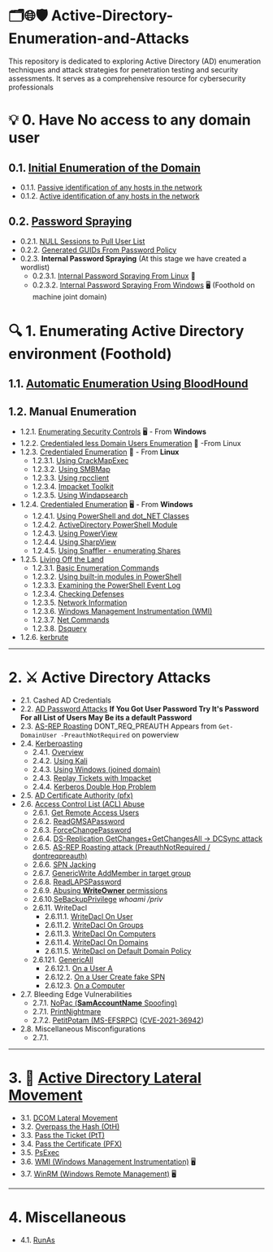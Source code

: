 # 🗂️🌐🛡️ Active-Directory-Enumeration-and-Attacks
This repository is dedicated to exploring Active Directory (AD) enumeration techniques and attack strategies for penetration testing and security assessments. It serves as a comprehensive resource for cybersecurity professionals
# 💡 0. Have No access to any domain user
## 0.1. [Initial Enumeration of the Domain](https://github.com/MGamalCYSEC/Active-Directory-Enumeration-and-Attacks/blob/main/AD%20Enumeration/Initial%20Enumeration%20of%20the%20Domain.md)
  - 0.1.1. [Passive identification of any hosts in the network](https://github.com/MGamalCYSEC/Active-Directory-Enumeration-and-Attacks/blob/main/AD%20Enumeration/Passive_identification.md)
  - 0.1.2. [Active identification of any hosts in the network](https://github.com/MGamalCYSEC/Active-Directory-Enumeration-and-Attacks/blob/main/AD%20Enumeration/Active_identification.md)
## 0.2. [Password Spraying](https://github.com/MGamalCYSEC/Active-Directory-Enumeration-and-Attacks/blob/main/AD%20Enumeration/Password%20Spraying.md)
  - 0.2.1. [NULL Sessions to Pull User List](https://github.com/MGamalCYSEC/Active-Directory-Enumeration-and-Attacks/blob/main/AD%20Enumeration/NULL%20Sessions.md#null-sessions-to-pull-user-list)
  - 0.2.2. [Generated GUIDs From Password Policy](https://github.com/MGamalCYSEC/Active-Directory-Enumeration-and-Attacks/blob/main/AD%20Enumeration/Password%20Policy%20Enum.md)
  - 0.2.3. **Internal Password Spraying** (At this stage  we have created a wordlist)
     - 0.2.3.1. [Internal Password Spraying From Linux](https://github.com/MGamalCYSEC/Active-Directory-Enumeration-and-Attacks/blob/main/AD%20Enumeration/Password%20Spraying%20from%20Linux.md) 🐧
     - 0.2.3.2. [Internal Password Spraying From Windows](https://github.com/MGamalCYSEC/Active-Directory-Enumeration-and-Attacks/blob/main/AD%20Enumeration/Password%20Spraying%20from%20Windows.md) 🖥️ (Foothold on machine joint domain)
# 🔍 1. Enumerating Active Directory environment (Foothold) 
## 1.1. [Automatic Enumeration Using BloodHound](https://github.com/MGamalCYSEC/Active-Directory-Enumeration-and-Attacks/blob/main/AD%20Enumeration/AD%20Automatic%20Enumeration.md)
## 1.2. Manual Enumeration
  - 1.2.1. [Enumerating Security Controls](https://github.com/MGamalCYSEC/Active-Directory-Enumeration-and-Attacks/blob/main/AD%20Enumeration/Enumerating%20Security%20Controls.md) 🖥️ - From **Windows**
  - 1.2.2. [Credentialed less Domain Users Enumeration](https://github.com/MGamalCYSEC/Active-Directory-Enumeration-and-Attacks/blob/main/AD%20Enumeration/DomainUsers.md) 🐧 -From Linux
  - 1.2.3. [Credentialed Enumeration](https://github.com/MGamalCYSEC/Active-Directory-Enumeration-and-Attacks/blob/main/AD%20Enumeration/Manual%20Enumeration/Credentialed%20Enumeration%20from%20linux.md) 🐧 - From **Linux**
      - 1.2.3.1. [Using CrackMapExec](https://github.com/MGamalCYSEC/Active-Directory-Enumeration-and-Attacks/blob/main/AD%20Enumeration/Manual%20Enumeration/Credentialed%20Enumeration.md#using-crackmapexec-now-netexec)
      - 1.2.3.2. [Using SMBMap](https://github.com/MGamalCYSEC/Active-Directory-Enumeration-and-Attacks/blob/main/AD%20Enumeration/Manual%20Enumeration/Credentialed%20Enumeration.md#using-smbmap)
      - 1.2.3.3. [Using rpcclient](https://github.com/MGamalCYSEC/Active-Directory-Enumeration-and-Attacks/blob/main/AD%20Enumeration/Manual%20Enumeration/Credentialed%20Enumeration.md#using-rpcclient)
      - 1.2.3.4. [Impacket Toolkit](https://github.com/MGamalCYSEC/Active-Directory-Enumeration-and-Attacks/blob/main/AD%20Enumeration/Manual%20Enumeration/Credentialed%20Enumeration.md#impacket-toolkit)
      - 1.2.3.5. [Using Windapsearch](https://github.com/MGamalCYSEC/Active-Directory-Enumeration-and-Attacks/blob/main/AD%20Enumeration/Manual%20Enumeration/Credentialed%20Enumeration.md#using-windapsearch-that-utilizing-ldap-queries)
  - 1.2.4. [Credentialed Enumeration](https://github.com/MGamalCYSEC/Active-Directory-Enumeration-and-Attacks/blob/main/AD%20Enumeration/Manual%20Enumeration/Credentialed%20Enumeration%20-%20from%20Windows.md) 🖥️ - From **Windows**
      - 1.2.4.1. [Using PowerShell and dot_NET Classes](https://github.com/MGamalCYSEC/Active-Directory-Enumeration-and-Attacks/blob/main/AD%20Enumeration/Manual%20Enumeration/Using%20PowerShell%20and%20dot_NET%20Classes.md)
      - 1.2.4.2. [ActiveDirectory PowerShell Module](https://github.com/MGamalCYSEC/Active-Directory-Enumeration-and-Attacks/blob/main/AD%20Enumeration/Manual%20Enumeration/ActiveDirectory%20PowerShell.md)
      - 1.2.4.3. [Using PowerView](https://github.com/MGamalCYSEC/Active-Directory-Enumeration-and-Attacks/blob/main/AD%20Enumeration/Manual%20Enumeration/PowerView.md)
      - 1.2.4.4. [Using SharpView](https://github.com/MGamalCYSEC/Active-Directory-Enumeration-and-Attacks/blob/main/AD%20Enumeration/Manual%20Enumeration/SharpView.md)
      - 1.2.4.5. [Using Snaffler - enumerating Shares](https://github.com/MGamalCYSEC/Active-Directory-Enumeration-and-Attacks/blob/main/AD%20Enumeration/Manual%20Enumeration/Snaffler.md)
  - 1.2.5. [Living Off the Land](https://github.com/MGamalCYSEC/Active-Directory-Enumeration-and-Attacks/blob/main/AD%20Enumeration/Manual%20Enumeration/Living%20Off%20the%20Land.md)
      - 1.2.3.1. [Basic Enumeration Commands](https://github.com/MGamalCYSEC/Active-Directory-Enumeration-and-Attacks/blob/main/AD%20Enumeration/Manual%20Enumeration/Living%20Off%20the%20Land.md#basic-enumeration-commands)
      - 1.2.3.2. [Using built-in modules in PowerShell](https://github.com/MGamalCYSEC/Active-Directory-Enumeration-and-Attacks/blob/main/AD%20Enumeration/Manual%20Enumeration/Living%20Off%20the%20Land.md#using-built-in-modules-in-powershell)
      - 1.2.3.3. [Examining the PowerShell Event Log](https://github.com/MGamalCYSEC/Active-Directory-Enumeration-and-Attacks/blob/main/AD%20Enumeration/Manual%20Enumeration/Living%20Off%20the%20Land.md#examining-the-powershell-event-log)
      - 1.2.3.4. [Checking Defenses](https://github.com/MGamalCYSEC/Active-Directory-Enumeration-and-Attacks/blob/main/AD%20Enumeration/Manual%20Enumeration/Living%20Off%20the%20Land.md#checking-defenses)
      - 1.2.3.5. [Network Information](https://github.com/MGamalCYSEC/Active-Directory-Enumeration-and-Attacks/blob/main/AD%20Enumeration/Manual%20Enumeration/Living%20Off%20the%20Land.md#network-information)
      - 1.2.3.6. [Windows Management Instrumentation (WMI)](https://github.com/MGamalCYSEC/Active-Directory-Enumeration-and-Attacks/blob/main/AD%20Enumeration/Manual%20Enumeration/Living%20Off%20the%20Land.md#windows-management-instrumentation-wmi)
      - 1.2.3.7. [Net Commands](https://github.com/MGamalCYSEC/Active-Directory-Enumeration-and-Attacks/blob/main/AD%20Enumeration/Manual%20Enumeration/Living%20Off%20the%20Land.md#net-commands)
      - 1.2.3.8. [Dsquery](https://github.com/MGamalCYSEC/Active-Directory-Enumeration-and-Attacks/blob/main/AD%20Enumeration/Manual%20Enumeration/Living%20Off%20the%20Land.md#dsquery)
  - 1.2.6. [kerbrute](https://github.com/MGamalCYSEC/Active-Directory-Enumeration-and-Attacks/blob/main/AD%20Enumeration/Manual%20Enumeration/Kerbrute.md)

---
# 2. ⚔️ Active Directory Attacks
- 2.1. Cashed AD Credentials
- 2.2. [AD Password Attacks](https://github.com/MGamalCYSEC/Active-Directory-Enumeration-and-Attacks/blob/main/Active%20Directory%20Attacks/AD%20Password%20Attacks.md) **If You Got User Password Try It's Password For all List of Users May Be its a default Password**
- 2.3. [AS-REP Roasting](https://github.com/MGamalCYSEC/Active-Directory-Enumeration-and-Attacks/blob/main/Active%20Directory%20Attacks/AS-REP%20Roasting.md) 
  DONT_REQ_PREAUTH Appears from `Get-DomainUser -PreauthNotRequired` on powerview
- 2.4. [Kerberoasting](https://github.com/MGamalCYSEC/Active-Directory-Enumeration-and-Attacks/blob/main/Active%20Directory%20Attacks/Kerberoasting.md) 
  - 2.4.1. [Overview](https://github.com/MGamalCYSEC/Active-Directory-Enumeration-and-Attacks/blob/main/Active%20Directory%20Attacks/Kerberoasting.md#kerberoasting)
  - 2.4.2. [Using Kali](https://github.com/MGamalCYSEC/Active-Directory-Enumeration-and-Attacks/blob/main/Active%20Directory%20Attacks/Kerberoasting.md#perform-kerberoasting-using-kali)
  - 2.4.3. [Using Windows (joined domain)](https://github.com/MGamalCYSEC/Active-Directory-Enumeration-and-Attacks/blob/main/Active%20Directory%20Attacks/Kerberoasting.md#perform-kerberoasting-on-windows-joined-domain)
  - 2.4.3. [Replay Tickets with Impacket](https://github.com/MGamalCYSEC/Active-Directory-Enumeration-and-Attacks/blob/main/Active%20Directory%20Attacks/Kerberoasting.md#replay-tickets-with-impacket)
  - 2.4.4. [Kerberos Double Hop Problem](https://github.com/MGamalCYSEC/Active-Directory-Enumeration-and-Attacks/blob/main/Active%20Directory%20Attacks/Kerberos%20Double%20Hop%20Problem.md)
- 2.5. [AD Certificate Authority (pfx)](https://github.com/MGamalCYSEC/Active-Directory-Enumeration-and-Attacks/blob/main/Active%20Directory%20Attacks/AD%20Certificate%20Authority.md) 
- 2.6. [Access Control List (ACL) Abuse](https://github.com/MGamalCYSEC/Active-Directory-Enumeration-and-Attacks/tree/main/Active%20Directory%20Attacks/Access%20Control%20List%20(ACL)%20Abuse)
  - 2.6.1. [Get Remote Access Users](https://github.com/MGamalCYSEC/Active-Directory-Enumeration-and-Attacks/blob/main/Active%20Directory%20Attacks/Access%20Control%20List%20(ACL)%20Abuse/Remote%20Access%20Users.md)
  - 2.6.2. [ReadGMSAPassword](https://github.com/MGamalCYSEC/Active-Directory-Enumeration-and-Attacks/blob/main/Active%20Directory%20Attacks/Access%20Control%20List%20(ACL)%20Abuse/ReadGMSAPassword.md)
  - 2.6.3. [ForceChangePassword](https://github.com/MGamalCYSEC/Active-Directory-Enumeration-and-Attacks/blob/main/Active%20Directory%20Attacks/Access%20Control%20List%20(ACL)%20Abuse/ForceChangePassword.md)
  - 2.6.4. [DS-Replication GetChanges+GetChangesAll -> DCSync attack](https://github.com/MGamalCYSEC/Active-Directory-Enumeration-and-Attacks/blob/main/Active%20Directory%20Attacks/Access%20Control%20List%20(ACL)%20Abuse/DS-Replication-Get-Changes_and_all.md)
  - 2.6.5. [AS-REP Roasting attack (PreauthNotRequired / dontreqpreauth)](https://github.com/MGamalCYSEC/Active-Directory-Enumeration-and-Attacks/blob/main/Active%20Directory%20Attacks/AS-REP%20Roasting.md)
  - 2.6.6. [SPN Jacking](https://github.com/MGamalCYSEC/Active-Directory-Enumeration-and-Attacks/blob/main/Active%20Directory%20Attacks/Access%20Control%20List%20(ACL)%20Abuse/SPN%20Jacking.md)
  - 2.6.7. [GenericWrite AddMember in target group](https://github.com/MGamalCYSEC/Active-Directory-Enumeration-and-Attacks/blob/main/Active%20Directory%20Attacks/Access%20Control%20List%20(ACL)%20Abuse/GenericWrite.md)
  - 2.6.8. [ReadLAPSPassword](https://github.com/MGamalCYSEC/Active-Directory-Enumeration-and-Attacks/blob/main/Active%20Directory%20Attacks/Access%20Control%20List%20(ACL)%20Abuse/ReadLAPSPassword.md)
  - 2.6.9. [Abusing **WriteOwner** permissions](https://github.com/MGamalCYSEC/Active-Directory-Enumeration-and-Attacks/blob/main/Active%20Directory%20Attacks/Access%20Control%20List%20(ACL)%20Abuse/WriteOwner.md)
  - 2.6.10.[SeBackupPrivilege](https://github.com/MGamalCYSEC/Active-Directory-Enumeration-and-Attacks/blob/main/Active%20Directory%20Attacks/Access%20Control%20List%20(ACL)%20Abuse/SeBackupPrivilege.md) _whoami /priv_
  - 2.6.11. WriteDacl
     - 2.6.11.1. [WriteDacl On User](https://github.com/MGamalCYSEC/Active-Directory-Enumeration-and-Attacks/blob/main/Active%20Directory%20Attacks/Access%20Control%20List%20(ACL)%20Abuse/WriteDacl%20On%20User.md)
     - 2.6.11.2. [WriteDacl On Groups](https://github.com/MGamalCYSEC/Active-Directory-Enumeration-and-Attacks/blob/main/Active%20Directory%20Attacks/Access%20Control%20List%20(ACL)%20Abuse/WriteDacl%20On%20Groups.md)
     - 2.6.11.3. [WriteDacl On Computers](https://github.com/MGamalCYSEC/Active-Directory-Enumeration-and-Attacks/blob/main/Active%20Directory%20Attacks/Access%20Control%20List%20(ACL)%20Abuse/WriteDacl%20On%20Computers.md)
     - 2.6.11.4. [WriteDacl On Domains](https://github.com/MGamalCYSEC/Active-Directory-Enumeration-and-Attacks/blob/main/Active%20Directory%20Attacks/Access%20Control%20List%20(ACL)%20Abuse/WriteDacl%20On%20Domains.md)
     - 2.6.11.5. [WriteDacl on Default Domain Policy](https://github.com/MGamalCYSEC/Active-Directory-Enumeration-and-Attacks/blob/main/Active%20Directory%20Attacks/Access%20Control%20List%20(ACL)%20Abuse/WriteDacl%20on%20Default%20Domain%20Policy.md)
  - 2.6.121. [GenericAll](https://github.com/MGamalCYSEC/Active-Directory-Enumeration-and-Attacks/blob/main/Active%20Directory%20Attacks/Access%20Control%20List%20(ACL)%20Abuse/GenericAll.md)
     - 2.6.12.1. [On a User A](https://github.com/MGamalCYSEC/Active-Directory-Enumeration-and-Attacks/blob/main/Active%20Directory%20Attacks/Access%20Control%20List%20(ACL)%20Abuse/ForceChangePassword.md)
     - 2.6.12.2. [On a User Create fake SPN](https://github.com/MGamalCYSEC/Active-Directory-Enumeration-and-Attacks/blob/main/Active%20Directory%20Attacks/Access%20Control%20List%20(ACL)%20Abuse/SPN%20Jacking.md)
     - 2.6.12.3. [On a Computer](https://github.com/MGamalCYSEC/Active-Directory-Enumeration-and-Attacks/blob/main/Active%20Directory%20Attacks/Access%20Control%20List%20(ACL)%20Abuse/GenericAll%20permissions%20to%20the%20computer%20(RBCD).md)
- 2.7. Bleeding Edge Vulnerabilities
  - 2.7.1. [NoPac (**SamAccountName** Spoofing)](https://github.com/MGamalCYSEC/Active-Directory-Enumeration-and-Attacks/blob/main/Active%20Directory%20Attacks/NoPac%20(SamAccountName%20Spoofing).md)
  - 2.7.1. [PrintNightmare](https://github.com/MGamalCYSEC/Active-Directory-Enumeration-and-Attacks/blob/main/Active%20Directory%20Attacks/PrintNightmare.md)
  - 2.7.2. [PetitPotam (MS-EFSRPC)](https://github.com/MGamalCYSEC/Active-Directory-Enumeration-and-Attacks/blob/main/Active%20Directory%20Attacks/PetitPotam%20(MS-EFSRPC).md) ([CVE-2021-36942](https://msrc.microsoft.com/update-guide/vulnerability/CVE-2021-36942))
- 2.8. Miscellaneous Misconfigurations
  - 2.7.1. 
---
# 3. 🔀 [Active Directory Lateral Movement](https://github.com/MGamalCYSEC/Active-Directory-Enumeration-and-Attacks/tree/main/AD%20Lateral%20Movement)
- 3.1. [DCOM Lateral Movement](https://github.com/MGamalCYSEC/Active-Directory-Enumeration-and-Attacks/blob/main/AD%20Lateral%20Movement/DCOM.md)
- 3.2. [Overpass the Hash (OtH)](https://github.com/MGamalCYSEC/Active-Directory-Enumeration-and-Attacks/blob/main/AD%20Lateral%20Movement/Overpass%20the%20Hash.md)
- 3.3. [Pass the Ticket (PtT)](https://github.com/MGamalCYSEC/Active-Directory-Enumeration-and-Attacks/blob/main/AD%20Lateral%20Movement/Pass%20the%20Ticket.md)
- 3.4. [Pass the Certificate (PFX)](https://github.com/MGamalCYSEC/Active-Directory-Enumeration-and-Attacks/blob/main/AD%20Lateral%20Movement/Pass%20the%20Certificate(PFX).md)
- 3.5. [PsExec](https://github.com/MGamalCYSEC/Active-Directory-Enumeration-and-Attacks/blob/main/AD%20Lateral%20Movement/PsExec.md)
- 3.6. [WMI (Windows Management Instrumentation)](https://github.com/MGamalCYSEC/Active-Directory-Enumeration-and-Attacks/blob/main/AD%20Lateral%20Movement/WMI.md) 🖥️
- 3.7. [WinRM (Windows Remote Management)](https://github.com/MGamalCYSEC/Active-Directory-Enumeration-and-Attacks/blob/main/AD%20Lateral%20Movement/WinRM.md) 🖥️
---
# 4. Miscellaneous
- 4.1. [RunAs](https://github.com/MGamalCYSEC/Active-Directory-Enumeration-and-Attacks/blob/main/Active%20Directory%20Attacks/Miscellaneous/RunAs.md)
